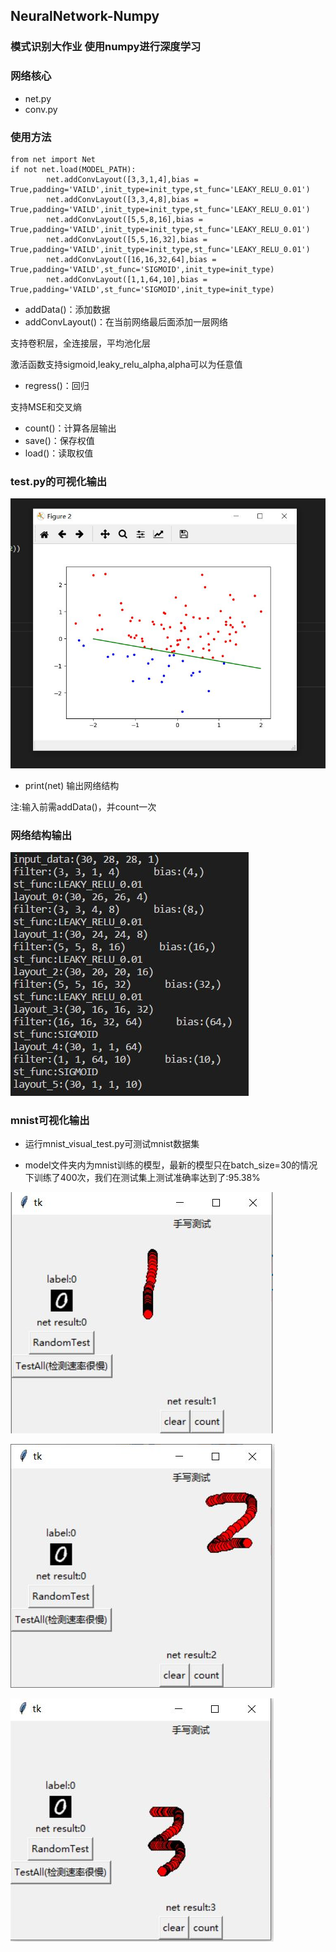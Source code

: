## NeuralNetwork-Numpy
### 模式识别大作业 使用numpy进行深度学习

### 网络核心

- net.py
- conv.py

### 使用方法
```
from net import Net
if not net.load(MODEL_PATH):      
        net.addConvLayout([3,3,1,4],bias = True,padding='VAILD',init_type=init_type,st_func='LEAKY_RELU_0.01')
        net.addConvLayout([3,3,4,8],bias = True,padding='VAILD',init_type=init_type,st_func='LEAKY_RELU_0.01')
        net.addConvLayout([5,5,8,16],bias = True,padding='VAILD',init_type=init_type,st_func='LEAKY_RELU_0.01')
        net.addConvLayout([5,5,16,32],bias = True,padding='VAILD',init_type=init_type,st_func='LEAKY_RELU_0.01')
        net.addConvLayout([16,16,32,64],bias = True,padding='VAILD',st_func='SIGMOID',init_type=init_type)
        net.addConvLayout([1,1,64,10],bias = True,padding='VAILD',st_func='SIGMOID',init_type=init_type)
```
- addData()：添加数据
- addConvLayout()：在当前网络最后面添加一层网络
  
支持卷积层，全连接层，平均池化层

激活函数支持sigmoid,leaky_relu_alpha,alpha可以为任意值

- regress()：回归

支持MSE和交叉熵

- count()：计算各层输出
- save()：保存权值
- load()：读取权值
### test.py的可视化输出

![pic_1](1.JPG)

- print(net) 输出网络结构


注:输入前需addData()，并count一次

### 网络结构输出

![pic_2](3.JPG)

### mnist可视化输出

- 运行mnist_visual_test.py可测试mnist数据集

- model文件夹内为mnist训练的模型，最新的模型只在batch_size=30的情况下训练了400次，我们在测试集上测试准确率达到了:95.38%

![pic_3](7.JPG)

![pic_3](8.JPG)

![pic_3](6.JPG)